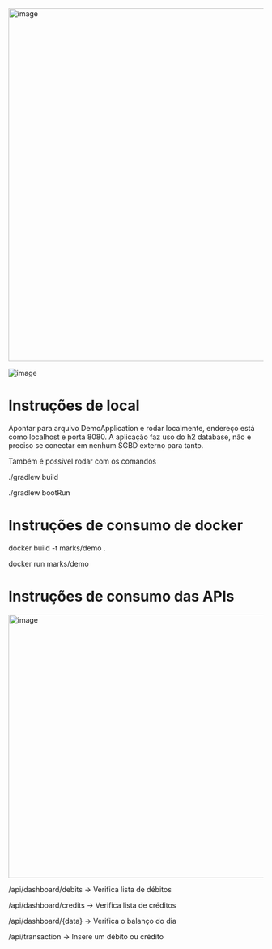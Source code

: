 <img width="696" alt="image" src="https://user-images.githubusercontent.com/6106197/227732319-18959d8e-3cb9-412e-8442-79a81b3c6625.png">

![image](https://user-images.githubusercontent.com/6106197/228066458-6cdb240a-1a1d-4836-99ac-2fe345cf8893.png)

# Instruções de local

Apontar para arquivo DemoApplication e rodar localmente, endereço está como localhost e porta 8080. A aplicação faz uso do h2 database, não e preciso se conectar em nenhum SGBD externo para tanto.

Também é possível rodar com os comandos

./gradlew build

./gradlew bootRun

# Instruções de consumo de docker

docker build -t marks/demo .

docker run marks/demo

# Instruções de consumo das APIs

<img width="519" alt="image" src="https://user-images.githubusercontent.com/6106197/228121890-6569fe0c-7629-488b-b342-3367d5127530.png">

  /api/dashboard/debits -> Verifica lista de débitos
  
  /api/dashboard/credits -> Verifica lista de créditos
  
  /api/dashboard/{data} -> Verifica o balanço do dia

  /api/transaction -> Insere um débito ou crédito
